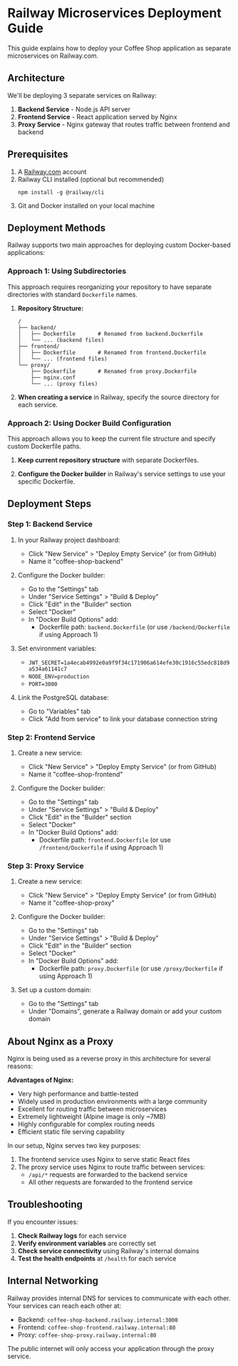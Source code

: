 # Railway Microservices Deployment Guide

This guide explains how to deploy your Coffee Shop application as separate microservices on Railway.com.

## Architecture

We'll be deploying 3 separate services on Railway:

1. **Backend Service** - Node.js API server
2. **Frontend Service** - React application served by Nginx
3. **Proxy Service** - Nginx gateway that routes traffic between frontend and backend

## Prerequisites

1. A [Railway.com](https://railway.com) account
2. Railway CLI installed (optional but recommended)
   ```
   npm install -g @railway/cli
   ```
3. Git and Docker installed on your local machine

## Deployment Methods

Railway supports two main approaches for deploying custom Docker-based applications:

### Approach 1: Using Subdirectories

This approach requires reorganizing your repository to have separate directories with standard `Dockerfile` names.

1. **Repository Structure:**
   ```
   /
   ├── backend/
   │   ├── Dockerfile       # Renamed from backend.Dockerfile
   │   └── ... (backend files)
   ├── frontend/
   │   ├── Dockerfile       # Renamed from frontend.Dockerfile
   │   └── ... (frontend files)
   └── proxy/
       ├── Dockerfile       # Renamed from proxy.Dockerfile
       ├── nginx.conf
       └── ... (proxy files)
   ```

2. **When creating a service** in Railway, specify the source directory for each service.

### Approach 2: Using Docker Build Configuration

This approach allows you to keep the current file structure and specify custom Dockerfile paths.

1. **Keep current repository structure** with separate Dockerfiles.

2. **Configure the Docker builder** in Railway's service settings to use your specific Dockerfile.

## Deployment Steps

### Step 1: Backend Service

1. In your Railway project dashboard:
   - Click "New Service" > "Deploy Empty Service" (or from GitHub)
   - Name it "coffee-shop-backend"

2. Configure the Docker builder:
   - Go to the "Settings" tab
   - Under "Service Settings" > "Build & Deploy"
   - Click "Edit" in the "Builder" section
   - Select "Docker"
   - In "Docker Build Options" add:
     - Dockerfile path: `backend.Dockerfile` (or use `/backend/Dockerfile` if using Approach 1)

3. Set environment variables:
   - `JWT_SECRET=1a4ecab4992e0a9f9f34c171906a614efe30c1916c55edc818d9a534a61141c7`
   - `NODE_ENV=production`
   - `PORT=3000`

4. Link the PostgreSQL database:
   - Go to "Variables" tab
   - Click "Add from service" to link your database connection string

### Step 2: Frontend Service

1. Create a new service:
   - Click "New Service" > "Deploy Empty Service" (or from GitHub)
   - Name it "coffee-shop-frontend"

2. Configure the Docker builder:
   - Go to the "Settings" tab
   - Under "Service Settings" > "Build & Deploy"
   - Click "Edit" in the "Builder" section
   - Select "Docker"
   - In "Docker Build Options" add:
     - Dockerfile path: `frontend.Dockerfile` (or use `/frontend/Dockerfile` if using Approach 1)

### Step 3: Proxy Service

1. Create a new service:
   - Click "New Service" > "Deploy Empty Service" (or from GitHub)
   - Name it "coffee-shop-proxy"

2. Configure the Docker builder:
   - Go to the "Settings" tab
   - Under "Service Settings" > "Build & Deploy"
   - Click "Edit" in the "Builder" section
   - Select "Docker"
   - In "Docker Build Options" add:
     - Dockerfile path: `proxy.Dockerfile` (or use `/proxy/Dockerfile` if using Approach 1)

3. Set up a custom domain:
   - Go to the "Settings" tab
   - Under "Domains", generate a Railway domain or add your custom domain

## About Nginx as a Proxy

Nginx is being used as a reverse proxy in this architecture for several reasons:

**Advantages of Nginx:**
- Very high performance and battle-tested
- Widely used in production environments with a large community
- Excellent for routing traffic between microservices
- Extremely lightweight (Alpine image is only ~7MB)
- Highly configurable for complex routing needs
- Efficient static file serving capability

In our setup, Nginx serves two key purposes:
1. The frontend service uses Nginx to serve static React files
2. The proxy service uses Nginx to route traffic between services:
   - `/api/*` requests are forwarded to the backend service
   - All other requests are forwarded to the frontend service

## Troubleshooting

If you encounter issues:

1. **Check Railway logs** for each service
2. **Verify environment variables** are correctly set
3. **Check service connectivity** using Railway's internal domains
4. **Test the health endpoints** at `/health` for each service

## Internal Networking

Railway provides internal DNS for services to communicate with each other. Your services can reach each other at:

- Backend: `coffee-shop-backend.railway.internal:3000`
- Frontend: `coffee-shop-frontend.railway.internal:80`
- Proxy: `coffee-shop-proxy.railway.internal:80`

The public internet will only access your application through the proxy service. 